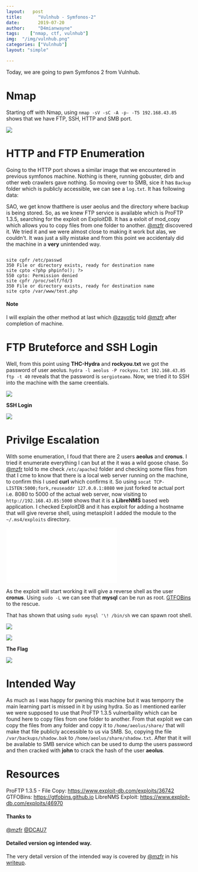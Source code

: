 ```yaml
---
layout:   post
title:      "Vulnhub - Symfonos-2"
date:       2019-07-20
author:     "D4mianwayne"
tags:    ["nmap, ctf, vulnhub"]
img:  "/img/vulnhub.png"
categories: ["Vulnhub"]
layout: "simple"

---
```


Today, we are going to pwn Symfonos 2 from Vulnhub.

<!-- more -->

# Nmap

Starting off with Nmap, using `nmap -sV -sC -A -p- -T5 192.168.43.85` shows that we have FTP, SSH, HTTP and SMB port. 

![](/img/symfonos2/nmap.png)

# HTTP and FTP Enumeration

Going to the HTTP port shows a similar image that we encountered in previous symfonos machine. Nothing is there, running gobuster, dirb and other web crawlers gave nothing. So moving over to SMB, sice it has `Backup` folder which is publicly accessible, we can see a `log.txt`. It has following data:


SAO, we get know thatthere is user aeolus and the directory where backup is being stored.
So, as we knew FTP service is available which is ProFTP 1.3.5, searching for the exploit on ExploitDB. It has a exloit of mod_copy which allows you to copy files from one folder to another. [@mzfr](https://twitter.com/0xmzfr) discovered it.
We tried it and we were almost close to making it work but alas, we couldn't. It was just a silly mistake and from this point we accidentaly did the machine in a **very** unintended way. 

```

site cpfr /etc/passwd
350 File or directory exists, ready for destination name
site cpto <?php phpinfo(); ?>
550 cpto: Permission denied
site cpfr /proc/self/fd/3
350 File or directory exists, ready for destination name
site cpto /var/www/test.php

```


#### Note

I will explain the other method at last which [@zayotic](https://twitter.com/zayotic) told  [@mzfr](https://twitter.com/0xmzfr) after completion of machine.

# FTP Bruteforce and SSH Login

Well, from this point using **THC-Hydra** and **rockyou.txt** we got the password of user aeolus. `hydra -l aeolus -P rockyou.txt 192.168.43.85 ftp -t 40` reveals that the password is `sergioteamo`. Now, we tried it to SSH into the machine with the same creentials.

![](/img/synfonos2/hydra.png)

**SSH Login**

![](/img/symfonos2/ssh.png)

# Privilge Escalation

With some enumeration, I foud that there are 2 users **aeolus** and **cronus**. I tried it enumerate everything I can but at the it was a wild goose chase. So [@mzfr](https://twitter.com/0xmzfr) told to me check `/etc/apache2` folder and checking some files from that I cme to know that there is a local web server running on the machine, to confirm this I used **curl** which confirms it. So using `socat TCP-LISTEN:5000;fork,reuseaddr 127.0.0.1:8080` we just forked te actual port i.e. 8080 to 5000 of the actual web server, now visiting to `http://192.168.43.85:5000` shows that it is a **LibreNMS** based web application. I checked ExploitDB and it has exploit for adding a hostname that will give reverse shell, using metasploit I added the module to the `~/.ms4/exploits` directory.

![](/img/symfonos2/website.img)

As the exploit will start working it will give a reverse shell as the user **cronus**. Using `sudo -L` we can see that **mysql** can be run as root. [GTFOBins](https://gtfobins.github.io) to the rescue.

That has shown that using `sudo mysql '\! /bin/sh` we can spawn root shell.

![](/img/symfonos2/sql.png)

![](/img/symfonos2/root.png)

**The Flag**

![](/img/symfonos2/flag.png)

# Intended Way

As much as I was happy for pwning this machine but it was temporry the main learning part is missed in it by using hydra.
So as I mentioned eariler we were supposed to use that ProFTP 1.3.5 vulnerbaility which can be found here to copy files from one folder to another. From that exploit we can copy the files from any folder and copy it to `/home/aeolus/share/` that will make that file publicly accessible to us via SMB. So, copying the file `/var/backups/shadow.bak` to `/home/aeolus/share/shadow.txt`. After that it will be available to SMB service which can be used to dump the users password and then cracked with **john** to crack the hash of the user **aeolus**.

# Resources

ProFTP 1.3.5 - File Copy: https://www.exploit-db.com/exploits/36742
GTFOBins: https://gtfobins.github.io
LibreNMS Exploit: https://www.exploit-db.com/exploits/46970

#### Thanks to

[@mzfr](https://twitter.com/0xmzfr) 
[@DCAU7](https://twitter.com/DCAU7) 

#### Detailed version og intended way.

The very detail version of the intended way is covered by [@mzfr](https://twitter.com/0xmzfr) in his [writeup](https://mzfr.github.io/symfonos2).



